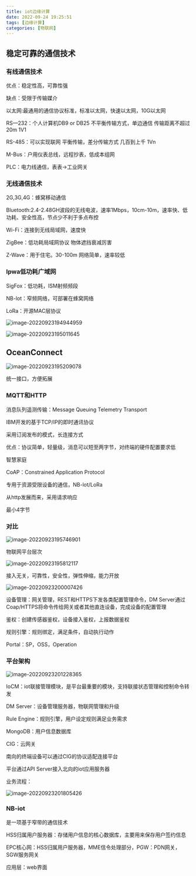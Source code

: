 ```yaml
---
title: iot边缘计算
date: 2022-09-24 19:25:51
tags: [边缘计算]
categories: [物联网]
---
```

## 稳定可靠的通信技术

### 有线通信技术

优点：稳定性高，可靠性强

缺点：受限于传输媒介

以太网:最通用的通信协议标准，标准以太网，快速以太网，10G以太网

RS—232：个人计算机DB9 or DB25	不平衡传输方式，单边通信	传输距离不超过20m	1V1

RS-485：可以实现联网	平衡传输，差分传输方式	几百到上千	1Vn

M-Bus：户用仪表总线，远程抄表，低成本组网

PLC：电力线通信，表表->工业网关 

### 无线通信技术

2G,3G,4G：蜂窝移动通信

Bluetooth:2.4-2.48GH波段的无线电波，速率1Mbps，10cm-10m，速率快、低功耗、安全性高，节点少不利于多点布控

Wi-Fi：连接到无线局域网，速度快

ZigBee：低功耗局域网协议	物体遮挡衰减厉害  

Z-Wave：用于住宅。30-100m	网络简单，速率较低

### lpwa低功耗广域网

SigFox：低功耗，ISM射频频段

NB-lot：窄频网络，可部署在蜂窝网络 

LoRa：开源MAC层协议

![image-20220923194944959](https://gwzone.oss-cn-beijing.aliyuncs.com/typora-user-images/image-20220923194944959.png)

![image-20220923195011645](https://gwzone.oss-cn-beijing.aliyuncs.com/typora-user-images/image-20220923195011645.png)

## OceanConnect

![image-20220923195209078](https://gwzone.oss-cn-beijing.aliyuncs.com/typora-user-images/image-20220923195209078.png)

统一接口，方便拓展

### MQTT和HTTP

消息队列遥测传输：Message Queuing Telemetry Transport

IBM开发的基于TCP/IP的即时通讯协议

采用订阅发布的模式，长连接方式

优点：协议简单，轻量级，消息可以短至两字节，对终端的硬件配置要求低

智慧家庭

CoAP：Constrained Application Protocol

专用于资源受限设备的通信，NB-lot/LoRa

从http发展而来，采用请求响应

最小4字节

### 对比

![image-20220923195746901](https://gwzone.oss-cn-beijing.aliyuncs.com/typora-user-images/image-20220923195746901.png)

物联网平台层次

![image-20220923195812117](https://gwzone.oss-cn-beijing.aliyuncs.com/typora-user-images/image-20220923195812117.png)

接入无关，可靠性，安全性，弹性伸缩，能力开放

![image-20220923200007426](https://gwzone.oss-cn-beijing.aliyuncs.com/typora-user-images/image-20220923200007426.png)

设备管理：网关管理，REST和HTTPS下发各类配置管理命令，DM Server通过Coap/HTTPS将命令传给网关或者其他直连设备，完成设备的配置管理

鉴权：创建传感器鉴权，设备接入鉴权，上报数据鉴权

规则引擎：规则绑定，满足条件，自动执行动作

Portal：SP，OSS，Operation

### 平台架构

![image-20220923201228365](https://gwzone.oss-cn-beijing.aliyuncs.com/typora-user-images/image-20220923201228365.png)

IoCM：iot联接管理模块，是平台最重要的模块，支持联接状态管理和控制命令转发

DM Server：设备管理服务器，物联网管理和升级

Rule Engine：规则引擎，用户设定规则满足业务需求

MongoDB：用户信息数据库

CIG：云网关

南向的终端设备可以通过CIG的协议适配连接平台

平台通过API Server接入北向的iot应用服务器

业务流程：

![image-20220923201805426](https://gwzone.oss-cn-beijing.aliyuncs.com/typora-user-images/image-20220923201805426.png)

### NB-iot

是一项基于窄带的通信技术

HSS归属用户服务器：存储用户信息的核心数据库，主要用来保存用户签约信息

EPC核心网：HSS归属用户服务器，MME信令处理部分，PGW：PDN网关，SGW服务网关

应用层：web界面